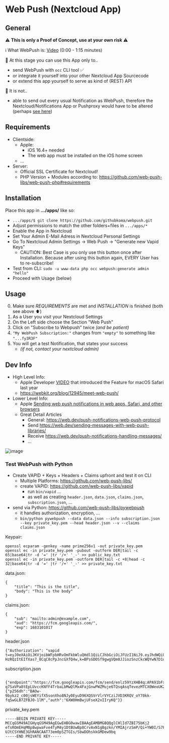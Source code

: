 # Web Push (Nextcloud App)

## General

⚠️ **This is only a Proof of Concept, use at your own risk** ⚠️

ℹ️ What WebPush is: [Video](https://developer.apple.com/videos/play/wwdc2022/10098/) (0:00 - 1:15 minutes)

🚧 At this stage you can use this App only to..
  - send WebPush with `occ` CLI tool ✅
  - or integrate it yourself into your other Nextcloud App Sourcecode
  - or extend this app yourself to serve as kind of (REST) API

🚫 It is not..
  - able to send out every usual Notification as WebPush, therefore the Nextcloud/Notifications App or Pushproxy would have to be altered (perhaps [see here](https://github.com/nextcloud/notifications/issues/1225))

## Requirements
- Clientside: 
    - Apple:
        - iOS 16.4+ needed
        - The web app must be installed on the iOS home screen
    - ...
- Server:
    - Official SSL Certificate for Nextcloud!
    - PHP Version + Modules according to: https://github.com/web-push-libs/web-push-php#requirements

## Installation
Place this app in **.../apps/** like so:
- `.../apps/$ git clone https://github.com/githubkoma/webpush.git`
- Adjust permissions to match the other folders+files in `.../apps/*`
- Enable the App in Nextcloud
- Set Your Admin E-Mail Adress in Nextcloud Personal Settings
- Go To Nextcloud Admin Settings -> Web Push -> "Generate new Vapid Keys"
  - CAUTION: Best Case is you only use this button once after Installation. Because after using this button again, EVERY User has to re-subscribe!
- Test from CLI: `sudo -u www-data php occ webpush:generate admin "hello"`
- Proceed with Usage (below)

## Usage
0. Make sure _REQUIREMENTS_ are met and _INSTALLATION_ is finished (both see above ⬆️)
1. As a User you visit your Nextcloud Settings 
2. On the Left side choose the Section "Web Push"
3. Click on "Subscribe to Webpush" twice _(and be patient)_    
4. `"My WebPush Subscription:"` changes from `"empty"` to something like `"...fy3R3F"`
5. You will get a test Notification, that states your success
    - _(if not, contact your nextcloud admin)_

## Dev Info

- High Level Info: 
    - Apple Developer [VIDEO](https://developer.apple.com/videos/play/wwdc2022/10098/) that introduced the Feature for macOS Safari last year
    - https://webkit.org/blog/12945/meet-web-push/  
- Lower Level Info: 
  - Apple [Sending web push notifications in web apps, Safari, and other browsers](https://developer.apple.com/documentation/usernotifications/sending_web_push_notifications_in_web_apps_safari_and_other_browsers)
  -  Great Detail Articles
      - General: https://web.dev/push-notifications-web-push-protocol 
      - Send https://web.dev/sending-messages-with-web-push-libraries/ 
      - Receive https://web.dev/push-notifications-handling-messages/ 
      - ...

![image](https://web-dev.imgix.net/image/C47gYyWYVMMhDmtYSLOWazuyePF2/jjHOGQvZttcOEij3c6UR.svg)

### Test WebPush with Python
  
- Create VAPID + Keys + Headers + Claims upfront and test it on CLI
    - Multiple Platforms: https://github.com/web-push-libs/
    - create VAPID: https://github.com/web-push-libs/vapid
      - run `bin/vapid` ...
      - as well as creating `header.json`, `data.json`, `claims.json`, `subscription.json`, ...
- send via Python: https://github.com/web-push-libs/pywebpush
    - it handles authorization, encryption, ...
    - ```bin/python pywebpush --data data.json --info subscription.json --key private_key.pem --head header.json --v --claims claims.json```

Keypair:
```
openssl ecparam -genkey -name prime256v1 -out private_key.pem
openssl ec -in private_key.pem -pubout -outform DER|tail -c 65|base64|tr -d '=' |tr '/+' '_-' >> public_key.txt
openssl ec -in private_key.pem -outform DER|tail -c +8|head -c 32|base64|tr -d '=' |tr '/+' '_-' >> private_key.txt
```
 
data.json: 
```
{
    "title": "This is the title",
    "body": "This is the body"
}
 ```

claims.json:
```
{
    "sub": "mailto:admin@example.com",
    "aud": "https://fcm.googleapis.com/",
    "exp": 1683101017
}
```

header.json
```
{"Authorization": "vapid t=eyJ0eXAiOiJKVjoibWFpbHRvOmFkbWluQHdl1QiLCJhbGciOiJFUzI1NiJ9.eyJhdWQiOiJodHRwczovL3B1c2guc2VydmljZXMubW96aWxsYS5jb20iLCJleHAiOiIxNjgzMTAxMDEitgznbPCiPXMNEwO93Iiwic3ViIeWNsb3VkL0Tfd6bSlJlMYiz9Jv97hPIzjLU6GySAMmRlIn0.NzgCOvNKY_9CL5hbQj9LsLOEvGjmocxFMkSrabnDUVBJFYgfNX8j2w-HzRQzItEIfXas7_8CqC8cPpJncGXfQ4w,k=BPsGDOSf9gwgVQm0JJiozSnzCkcWQYwN7D1uo"}
```

subscription.json
```
 {"endpoint":"https://fcm.googleapis.com/fcm/send/enlz59YzXHB4q:APA91bFx-q7SaVPa8tEpLUvccKNfF4TrbaLbMwQlMx4FajGnwPWZMuje6TQsqAsqTevezMTCX0WeoUKZNqTCStgJCqsLb_Tgji9sKCuQ_fP0ayPFtP7mmeleWm8EP0RinQ2Wa4wPjl","expirationTime":null,"keys":{"p256dh":"BAOw-9bykz2_c00jsWEYifX5sonXho8NJy0EyuD96XQSVrVlrVYCziJVD3KRQV_oY70kk-fqSwGLB7ZFBJO-1lM","auth":"6XW0HmBwjUFseX2xIIryKQ"}}
```

private_key.pem
```
-----BEGIN PRIVATE KEY-----
MCCqGSM49AIGHyqGSM49AgEGwEHBG0wawIBAAgEAMBMGBQQglCHlId7ZBI75bKj2
eTsROmEHqM0p8wpwaFve4TyM4y1DtBUwBp8CrvAxN1gBgzkn/YMIAjrzSmP/Qi+YW0I/S7F
UJtCSYHNE3GhRANCAAT73em0pSZTGIs/SbwDOhskkGMDew9bq
-----END PRIVATE KEY-----
```